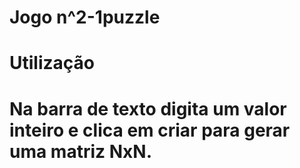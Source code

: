# Jogo n^2-1puzzle
# Utilização
# Na barra de texto digita um valor inteiro e clica em criar para gerar uma matriz NxN.
